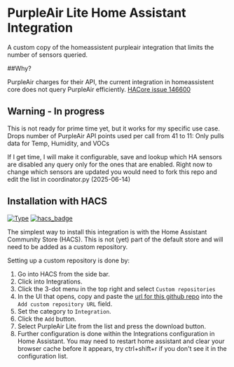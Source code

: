 # PurpleAir Lite Home Assistant Integration

A custom copy of the homeassistent purpleair integration that limits the number of sensors queried.

##Why?

PurpleAir charges for their API, the current integration in homeassistent core does not query PurpleAir efficiently.
[HACore issue 146600](https://github.com/home-assistant/core/issues/146600)


## Warning - In progress

This is not ready for prime time yet, but it works for my specific use case.
Drops number of PurpleAir API points used per call from 41 to 11:
Only pulls data for Temp, Humidity, and VOCs

If I get time, I will make it configurable, save and lookup which HA sensors are disabled any query only for the ones that are enabled.
Right now to change which sensors are updated you would need to fork this repo and edit the list in coordinator.py
(2025-06-14)


## Installation with HACS

[![Type](https://img.shields.io/badge/Type-Custom_Component-orange.svg)](https://github.com/dlarrick/hass-kumo) [![hacs_badge](https://img.shields.io/badge/HACS-Default-orange.svg)](https://github.com/custom-components/hacs)

The simplest way to install this integration is with the Home Assistant Community Store (HACS). This is not (yet) part of the default store and will need to be added as a custom repository.

Setting up a custom repository is done by:

1. Go into HACS from the side bar.
2. Click into Integrations.
3. Click the 3-dot menu in the top right and select `Custom repositories`
4. In the UI that opens, copy and paste the [url for this github repo](https://github.com/Jasonbluefire/ha-cc-purpleair_lite) into the `Add custom repository URL` field.
5. Set the category to `Integration`.
6. Click the `Add` button.
7. Select PurpleAir Lite from the list and press the download button. 
8. Further configuration is done within the Integrations configuration in Home Assistant. You may need to restart home assistant and clear your browser cache before it appears, try ctrl+shift+r if you don't see it in the configuration list.


